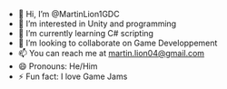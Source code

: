 - 👋 Hi, I’m @MartinLion1GDC
- 👀 I’m interested in Unity and programming
- 🌱 I’m currently learning C# scripting
- 💞️ I’m looking to collaborate on Game Developpement
- 📫 You can reach me at martin.lion04@gmail.com
- 😄 Pronouns: He/Him
- ⚡ Fun fact: I love Game Jams

<!---
MartinLion1GDC/MartinLion1GDC is a ✨ special ✨ repository because its `README.md` (this file) appears on your GitHub profile.
You can click the Preview link to take a look at your changes.
--->
